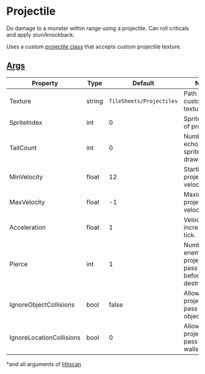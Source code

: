 # Projectile

Do damage to a monster within range using a projectile.
Can roll criticals and apply stun/knockback.

Uses a custom [projectile class](~/api/TrinketTinker.Effects.Pewpew.TinkerProjectile.yml) that accepts custom projectile texture.

## [Args](~/api/TrinketTinker.Models.AbilityArgs.DamageArgs.yml)

| Property | Type | Default | Notes |
| -------- | ---- | ------- | ----- |
| Texture | string | `TileSheets/Projectiles` | Path to custom texture. |
| SpriteIndex | int | 0 | Sprite index of projectile. |
| TailCount | int | 0 | Number of echo/trail sprites to draw. |
| MinVelocity | float | 12 | Starting projectile velocity. |
| MaxVelocity | float | -1 | Maximum projectile velocity. |
| Acceleration | float | 1 | Velocity increase per tick. |
| Pierce | int | 1 | Number of enemies the projectile can pass throgh before it is destroyed. |
| IgnoreObjectCollisions | bool | false | Allow projectile to pass through object/terrain. |
| IgnoreLocationCollisions | bool | 0 | Allow projectile to pass through walls. |

*and all arguments of [Hitscan](4.1.5-Hitscan.md)
